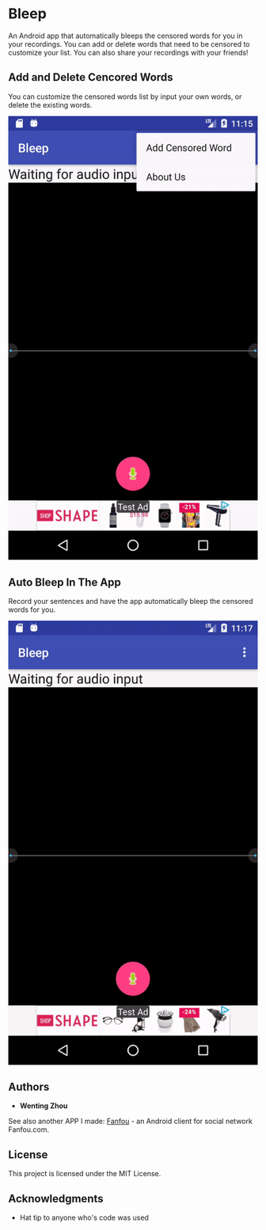 # Bleep

An Android app that automatically bleeps the censored words for you in your recordings. You can add or delete words that need to be censored to customize your list. You can also share your recordings with your friends!

## Add and Delete Cencored Words

You can customize the censored words list by input your own words, or delete the existing words.

![alt text](asset/addword.gif)

## Auto Bleep In The App

Record your sentences and have the app automatically bleep the censored words for you.

![alt text](asset/record.gif)

## Authors

* **Wenting Zhou**

See also another APP I made: [Fanfou](https://github.com/zjlszsy/fanfouandroid) - an Android client for social network Fanfou.com.

## License

This project is licensed under the MIT License.

## Acknowledgments

* Hat tip to anyone who's code was used


